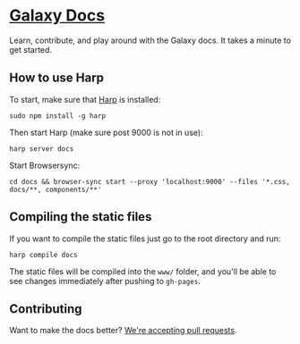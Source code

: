 # [Galaxy Docs](https://galaxyui.com)

Learn, contribute, and play around with the Galaxy docs. It takes a minute to get started.

## How to use Harp

To start, make sure that [Harp](http://harpjs.com/) is installed:

```
sudo npm install -g harp
```

Then start Harp (make sure post 9000 is not in use):

```
harp server docs
```

Start Browsersync:

```
cd docs && browser-sync start --proxy 'localhost:9000' --files '*.css, docs/**, components/**'
```

## Compiling the static files
If you want to compile the static files just go to the root directory and run:

```
harp compile docs
```

The static files will be compiled into the `www/` folder, and you'll be able to see changes immediately after pushing to `gh-pages`.

## Contributing

Want to make the docs better? [We're accepting pull requests](https://github.com/Magmoz/galaxy/pulls).